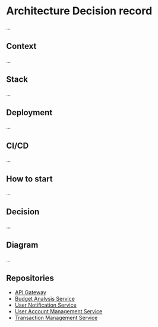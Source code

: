 # Architecture Decision record 
...

## Context
...

## Stack
...

## Deployment
...


## CI/CD
...


## How to start
...


## Decision
...


## Diagram
...

## Repositories

- [API Gateway](https://github.com/skochansky/hfm-api-gateway)
- [Budget Analysis Service](https://github.com/skochansky/hfm-budget-analysis-service)
- [User Notification Service](https://github.com/skochansky/hfm-user-notification-service)
- [User Account Management Service](https://github.com/skochansky/hfm-user-account-management-service)
- [Transaction Management Service](https://github.com/skochansky/hfm-transaction-managament-service)